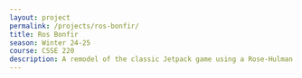 ```yaml
---
layout: project
permalink: /projects/ros-bonfir/
title: Ros Bonfir
season: Winter 24-25
course: CSSE 220
description: A remodel of the classic Jetpack game using a Rose-Hulman Homecoming Theme. 
---
```


